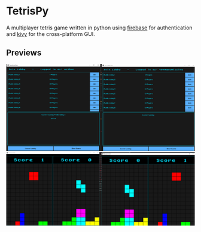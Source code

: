 # TetrisPy
A multiplayer tetris game written in python using [firebase](https://firebase.google.com/) for authentication and [kivy](https://kivy.org/) for the cross-platform GUI.

## Previews
![Alt text](.github/img.png)
![Alt text](.github/img2.png)
